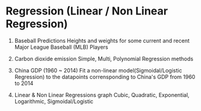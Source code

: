 # Regression (Linear / Non Linear Regression)

1) Baseball Predictions
Heights and weights for some current and recent Major League Baseball (MLB) Players

2) Carbon dioxide emission
Simple, Multi, Polynomial Regression methods

3) China GDP (1960 ~ 2014)
Fit a non-linear model(Sigmoidal/Logistic Regression) to the datapoints corrensponding to China's GDP from 1960 to 2014

4) Linear & Non Linear Regressions graph
Cubic, Quadratic, Exponential, Logarithmic, Sigmoidal/Logistic

